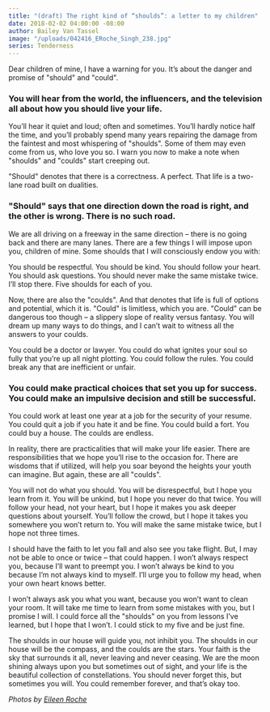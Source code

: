 ```yaml
---
title: "(draft) The right kind of “shoulds”: a letter to my children"
date: 2018-02-02 04:00:00 -08:00
author: Bailey Van Tassel
image: "/uploads/042416_ERoche_Singh_238.jpg"
series: Tenderness
---
```


Dear children of mine, I have a warning for you. It’s about the danger and promise of "should" and "could".

### You will hear from the world, the influencers, and the television all about how you should live your life.

You’ll hear it quiet and loud; often and sometimes. You’ll hardly notice half the time, and you’ll probably spend many years repairing the damage from the faintest and most whispering of "shoulds". Some of them may even come from us, who love you so. I warn you now to make a note when "shoulds" and "coulds" start creeping out.

"Should" denotes that there is a correctness. A perfect. That life is a two-lane road built on dualities.

### "Should" says that one direction down the road is right, and the other is wrong. There is no such road.

We are all driving on a freeway in the same direction – there is no going back and there are many lanes. There are a few things I will impose upon you, children of mine. Some shoulds that I will consciously endow you with:

You should be respectful. You should be kind. You should follow your heart. You should ask questions. You should never make the same mistake twice. I’ll stop there. Five shoulds for each of you.

Now, there are also the "coulds". And that denotes that life is full of options and potential, which it is. "Could" is limitless, which you are. "Could" can be dangerous too though – a slippery slope of reality versus fantasy. You will dream up many ways to do things, and I can’t wait to witness all the answers to your coulds.

You could be a doctor or lawyer. You could do what ignites your soul so fully that you’re up all night plotting. You could follow the rules. You could break any that are inefficient or unfair.

### You could make practical choices that set you up for success. You could make an impulsive decision and still be successful.

You could work at least one year at a job for the security of your resume. You could quit a job if you hate it and be fine. You could build a fort. You could buy a house. The coulds are endless.

In reality, there are practicalities that will make your life easier. There are responsibilities that we hope you’ll rise to the occasion for. There are wisdoms that if utilized, will help you soar beyond the heights your youth can imagine. But again, these are all "coulds".

You will not do what you should. You will be disrespectful, but I hope you learn from it. You will be unkind, but I hope you never do that twice. You will follow your head, not your heart, but I hope it makes you ask deeper questions about yourself. You’ll follow the crowd, but I hope it takes you somewhere you won’t return to. You will make the same mistake twice, but I hope not three times.

I should have the faith to let you fall and also see you take flight. But, I may not be able to once or twice – that could happen. I won’t always respect you, because I’ll want to preempt you. I won’t always be kind to you because I’m not always kind to myself. I’ll urge you to follow my head, when your own heart knows better.

I won’t always ask you what you want, because you won’t want to clean your room. It will take me time to learn from some mistakes with you, but I promise I will. I could force all the "shoulds" on you from lessons I’ve learned, but I hope that I won’t. I could stick to my five and be just fine.

The shoulds in our house will guide you, not inhibit you. The shoulds in our house will be the compass, and the coulds are the stars. Your faith is the sky that surrounds it all, never leaving and never ceasing. We are the moon shining always upon you but sometimes out of sight, and your life is the beautiful collection of constellations.  You should never forget this, but sometimes you will. You could remember forever, and that’s okay too.

*Photos by [Eileen Roche](http://eileen-roche.com/)*